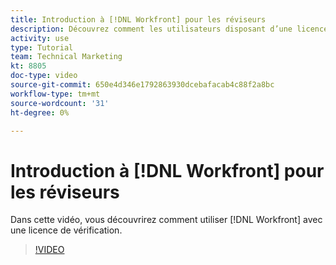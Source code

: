 ```yaml
---
title: Introduction à [!DNL Workfront] pour les réviseurs
description: Découvrez comment les utilisateurs disposant d’une licence de révision peuvent utiliser [!DNL  Workfront].
activity: use
type: Tutorial
team: Technical Marketing
kt: 8805
doc-type: video
source-git-commit: 650e4d346e1792863930dcebafacab4c88f2a8bc
workflow-type: tm+mt
source-wordcount: '31'
ht-degree: 0%

---
```


# Introduction à [!DNL Workfront] pour les réviseurs

Dans cette vidéo, vous découvrirez comment utiliser [!DNL  Workfront] avec une licence de vérification.

>[!VIDEO](https://video.tv.adobe.com/v/335106/?quality=12&learn=on)
